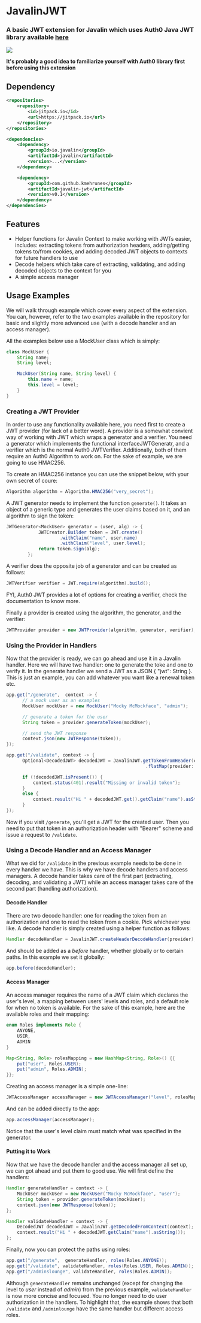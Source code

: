 # JavalinJWT
### A basic JWT extension for Javalin which uses Auth0 Java JWT library available [here](https://github.com/auth0/java-jwt)

[![](https://jitpack.io/v/kmehrunes/javalin-jwt.svg)](https://jitpack.io/#kmehrunes/javalin-jwt)

**It's probably a good idea to familiarize yourself with Auth0 library first before using this extension**

## Dependency
```xml
<repositories>
 	<repository>
		<id>jitpack.io</id>
		<url>https://jitpack.io</url>
	</repository>
</repositories>

<dependencies>
	<dependency>
		<groupId>io.javalin</groupId>
		<artifactId>javalin</artifactId>
		<version>...</version>
	</dependency>

	<dependency>
	    <groupId>com.github.kmehrunes</groupId>
	    <artifactId>javalin-jwt</artifactId>
	    <version>v0.1</version>
	</dependency>
</dependencies>
```

## Features
- Helper functions for Javalin Context to make working with JWTs easier, includes: extracting tokens from authorization headers, adding/getting tokens to/from cookies, and adding decoded JWT objects to contexts for future handlers to use
- Decode helpers which take care of extracting, validating, and adding decoded objects to the context for you
- A simple access manager

## Usage Examples

We will walk through example which cover every aspect of the extension. You can, however, refer to the two examples available in the repository for basic and slightly more advanced use (with a decode handler and an access manager).

All the examples below use a MockUser class which is simply:
```java
class MockUser {
    String name;
    String level;

    MockUser(String name, String level) {
        this.name = name;
        this.level = level;
    }
}
```

### Creating a JWT Provider
In order to use any functionality available here, you need first to create a JWT provider (for lack of a better word). A provider is a somewhat convient way of working with JWT which wraps a generator and a verifier. You need a generator which implements the functional interfaceJWTGeneratr, and a verifier which is the normal Auth0 JWTVerifier. Additionally, both of them require an Auth0 Algorithm to work on. For the sake of example, we are going to use HMAC256.

To create an HMAC256 instance you can use the snippet below, with your own secret of coure:
```java
Algorithm algorithm = Algorithm.HMAC256("very_secret");
```

A JWT generator needs to implement the function `generate()`. It takes an object of a generic type and generates the user 
claims based on it, and an algorithm to sign the token:
```java
JWTGenerator<MockUser> generator = (user, alg) -> {
            JWTCreator.Builder token = JWT.create()
                    .withClaim("name", user.name)
                    .withClaim("level", user.level);
            return token.sign(alg);
        };
```


A verifier does the opposite job of a generator and can be created as follows:
```java
JWTVerifier verifier = JWT.require(algorithm).build();
```
FYI, Auth0 JWT provides a lot of options for creating a verifier, check the documentation to know more.


Finally a provider is created using the algorithm, the generator, and the verifier:
```java
JWTProvider provider = new JWTProvider(algorithm, generator, verifier);
```

### Using the Provider in Handlers
Now that the provider is ready, we can go ahead and use it in a Javalin handler. Here we will have two handler: one to generate the toke and one to verify it. In the generate handler we send a JWT as a JSON { "jwt": String }. This is just an example, you can add whatever you want like a renewal token etc.

```java
app.get("/generate",  context -> {
      // a mock user as an examples
      MockUser mockUser = new MockUser("Mocky McMockface", "admin");

      // generate a token for the user
      String token = provider.generateToken(mockUser);

      // send the JWT response
      context.json(new JWTResponse(token));
});

app.get("/validate", context -> {
      Optional<DecodedJWT> decodedJWT = JavalinJWT.getTokenFromHeader(context)
                                                    .flatMap(provider::validateToken);

      if (!decodedJWT.isPresent()) {
          context.status(401).result("Missing or invalid token");
      }
      else {
          context.result("Hi " + decodedJWT.get().getClaim("name").asString());
      }
});
```

Now if you visit `/generate`, you'll get a JWT for the created user. Then you need to put that token in an authorization header with "Bearer" scheme and issue a request to `/validate`.

### Using a Decode Handler and an Access Manager
What we did for `/validate` in the previous example needs to be done in every handler we have. This is why we have decode handlers and access managers. A decode handler takes care of the first part (extracting, decoding, and validating a JWT) while an access manager takes care of the second part (handling authorization).

#### Decode Handler
There are two decode handler: one for reading the token from an authorization and one to read the token from a cookie. Pick whichever you like. A decode handler is simply created using a helper function as follows:
```java
Handler decodeHandler = JavalinJWT.createHeaderDecodeHandler(provider);
```
And should be added as a *before* handler, whether globally or to certain paths. In this example we set it globally:
```java
app.before(decodeHandler);
```

#### Access Manager
An access manager requires the name of a JWT claim which declares the user's level, a mapping between users' levels and roles, and a default role for when no token is available. For the sake of this example, here are the available roles and their mapping:
```java
enum Roles implements Role {
    ANYONE,
    USER,
    ADMIN
}

Map<String, Role> rolesMapping = new HashMap<String, Role>() {{
    put("user", Roles.USER);
    put("admin", Roles.ADMIN);
}};
```
Creating an access manager is a simple one-line:
```java
JWTAccessManager accessManager = new JWTAccessManager("level", rolesMapping, Roles.ANYONE);
```
And can be added directly to the app:
```java
app.accessManager(accessManager);
```
Notice that the user's level claim must match what was specified in the generator.

#### Putting it to Work
Now that we have the decode handler and the access manager all set up, we can got ahead and put them to good use. We will first define the handlers:
```java
Handler generateHandler = context -> {
    MockUser mockUser = new MockUser("Mocky McMockface", "user");
    String token = provider.generateToken(mockUser);
    context.json(new JWTResponse(token));
};

Handler validateHandler = context -> {
    DecodedJWT decodedJWT = JavalinJWT.getDecodedFromContext(context);
    context.result("Hi " + decodedJWT.getClaim("name").asString());
};
```

Finally, now you can protect the paths using roles:
```java
app.get("/generate",  generateHandler, roles(Roles.ANYONE));
app.get("/validate", validateHandler, roles(Roles.USER, Roles.ADMIN));
app.get("/adminslounge", validateHandler, roles(Roles.ADMIN));
```

Although `generateHandler` remains unchanged (except for changing the level to *user* instead of *admin*) from the previous example, `validateHandler` is now more concise and focused. You no longer need to do user authorization in the handlers. To highlight that, the example shows that both `/validate` and `/adminlounge` have the same handler but different access roles.
